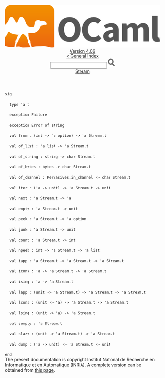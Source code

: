 <!-- ((! set title API !)) ((! set documentation !)) ((! set api !)) ((! set nobreadcrumb !)) -->
<div class="api"><header><nav class="toc brand"><a class="brand" href="https://ocaml.org/"><img src="colour-logo-gray.svg" class="svg" alt="OCaml"></a></nav><nav class="toc"><div class="toc_version"><a href="/docs" id="version-select">Version 4.06</a></div><a href="index.html">&lt; General Index</a><div class="api_search"><input type="text" name="apisearch" id="api_search" oninput="mySearch(false);" onkeypress="this.oninput();" onclick="this.oninput();" onpaste="this.oninput();">
<img src="search_icon.svg" alt="Search" class="svg" onclick="mySearch(false)"></div>
<div id="search_results"></div><div class="toc_title"><a href="Stream.html">Stream</a></div><ul></ul></nav></header>
<code class="code"><span class="keyword">sig</span><br>
&nbsp;&nbsp;<span class="keyword">type</span>&nbsp;<span class="keywordsign">'</span>a&nbsp;t<br>
&nbsp;&nbsp;<span class="keyword">exception</span>&nbsp;<span class="constructor">Failure</span><br>
&nbsp;&nbsp;<span class="keyword">exception</span>&nbsp;<span class="constructor">Error</span>&nbsp;<span class="keyword">of</span>&nbsp;string<br>
&nbsp;&nbsp;<span class="keyword">val</span>&nbsp;from&nbsp;:&nbsp;(int&nbsp;<span class="keywordsign">-&gt;</span>&nbsp;<span class="keywordsign">'</span>a&nbsp;option)&nbsp;<span class="keywordsign">-&gt;</span>&nbsp;<span class="keywordsign">'</span>a&nbsp;<span class="constructor">Stream</span>.t<br>
&nbsp;&nbsp;<span class="keyword">val</span>&nbsp;of_list&nbsp;:&nbsp;<span class="keywordsign">'</span>a&nbsp;list&nbsp;<span class="keywordsign">-&gt;</span>&nbsp;<span class="keywordsign">'</span>a&nbsp;<span class="constructor">Stream</span>.t<br>
&nbsp;&nbsp;<span class="keyword">val</span>&nbsp;of_string&nbsp;:&nbsp;string&nbsp;<span class="keywordsign">-&gt;</span>&nbsp;char&nbsp;<span class="constructor">Stream</span>.t<br>
&nbsp;&nbsp;<span class="keyword">val</span>&nbsp;of_bytes&nbsp;:&nbsp;bytes&nbsp;<span class="keywordsign">-&gt;</span>&nbsp;char&nbsp;<span class="constructor">Stream</span>.t<br>
&nbsp;&nbsp;<span class="keyword">val</span>&nbsp;of_channel&nbsp;:&nbsp;<span class="constructor">Pervasives</span>.in_channel&nbsp;<span class="keywordsign">-&gt;</span>&nbsp;char&nbsp;<span class="constructor">Stream</span>.t<br>
&nbsp;&nbsp;<span class="keyword">val</span>&nbsp;iter&nbsp;:&nbsp;(<span class="keywordsign">'</span>a&nbsp;<span class="keywordsign">-&gt;</span>&nbsp;unit)&nbsp;<span class="keywordsign">-&gt;</span>&nbsp;<span class="keywordsign">'</span>a&nbsp;<span class="constructor">Stream</span>.t&nbsp;<span class="keywordsign">-&gt;</span>&nbsp;unit<br>
&nbsp;&nbsp;<span class="keyword">val</span>&nbsp;next&nbsp;:&nbsp;<span class="keywordsign">'</span>a&nbsp;<span class="constructor">Stream</span>.t&nbsp;<span class="keywordsign">-&gt;</span>&nbsp;<span class="keywordsign">'</span>a<br>
&nbsp;&nbsp;<span class="keyword">val</span>&nbsp;empty&nbsp;:&nbsp;<span class="keywordsign">'</span>a&nbsp;<span class="constructor">Stream</span>.t&nbsp;<span class="keywordsign">-&gt;</span>&nbsp;unit<br>
&nbsp;&nbsp;<span class="keyword">val</span>&nbsp;peek&nbsp;:&nbsp;<span class="keywordsign">'</span>a&nbsp;<span class="constructor">Stream</span>.t&nbsp;<span class="keywordsign">-&gt;</span>&nbsp;<span class="keywordsign">'</span>a&nbsp;option<br>
&nbsp;&nbsp;<span class="keyword">val</span>&nbsp;junk&nbsp;:&nbsp;<span class="keywordsign">'</span>a&nbsp;<span class="constructor">Stream</span>.t&nbsp;<span class="keywordsign">-&gt;</span>&nbsp;unit<br>
&nbsp;&nbsp;<span class="keyword">val</span>&nbsp;count&nbsp;:&nbsp;<span class="keywordsign">'</span>a&nbsp;<span class="constructor">Stream</span>.t&nbsp;<span class="keywordsign">-&gt;</span>&nbsp;int<br>
&nbsp;&nbsp;<span class="keyword">val</span>&nbsp;npeek&nbsp;:&nbsp;int&nbsp;<span class="keywordsign">-&gt;</span>&nbsp;<span class="keywordsign">'</span>a&nbsp;<span class="constructor">Stream</span>.t&nbsp;<span class="keywordsign">-&gt;</span>&nbsp;<span class="keywordsign">'</span>a&nbsp;list<br>
&nbsp;&nbsp;<span class="keyword">val</span>&nbsp;iapp&nbsp;:&nbsp;<span class="keywordsign">'</span>a&nbsp;<span class="constructor">Stream</span>.t&nbsp;<span class="keywordsign">-&gt;</span>&nbsp;<span class="keywordsign">'</span>a&nbsp;<span class="constructor">Stream</span>.t&nbsp;<span class="keywordsign">-&gt;</span>&nbsp;<span class="keywordsign">'</span>a&nbsp;<span class="constructor">Stream</span>.t<br>
&nbsp;&nbsp;<span class="keyword">val</span>&nbsp;icons&nbsp;:&nbsp;<span class="keywordsign">'</span>a&nbsp;<span class="keywordsign">-&gt;</span>&nbsp;<span class="keywordsign">'</span>a&nbsp;<span class="constructor">Stream</span>.t&nbsp;<span class="keywordsign">-&gt;</span>&nbsp;<span class="keywordsign">'</span>a&nbsp;<span class="constructor">Stream</span>.t<br>
&nbsp;&nbsp;<span class="keyword">val</span>&nbsp;ising&nbsp;:&nbsp;<span class="keywordsign">'</span>a&nbsp;<span class="keywordsign">-&gt;</span>&nbsp;<span class="keywordsign">'</span>a&nbsp;<span class="constructor">Stream</span>.t<br>
&nbsp;&nbsp;<span class="keyword">val</span>&nbsp;lapp&nbsp;:&nbsp;(unit&nbsp;<span class="keywordsign">-&gt;</span>&nbsp;<span class="keywordsign">'</span>a&nbsp;<span class="constructor">Stream</span>.t)&nbsp;<span class="keywordsign">-&gt;</span>&nbsp;<span class="keywordsign">'</span>a&nbsp;<span class="constructor">Stream</span>.t&nbsp;<span class="keywordsign">-&gt;</span>&nbsp;<span class="keywordsign">'</span>a&nbsp;<span class="constructor">Stream</span>.t<br>
&nbsp;&nbsp;<span class="keyword">val</span>&nbsp;lcons&nbsp;:&nbsp;(unit&nbsp;<span class="keywordsign">-&gt;</span>&nbsp;<span class="keywordsign">'</span>a)&nbsp;<span class="keywordsign">-&gt;</span>&nbsp;<span class="keywordsign">'</span>a&nbsp;<span class="constructor">Stream</span>.t&nbsp;<span class="keywordsign">-&gt;</span>&nbsp;<span class="keywordsign">'</span>a&nbsp;<span class="constructor">Stream</span>.t<br>
&nbsp;&nbsp;<span class="keyword">val</span>&nbsp;lsing&nbsp;:&nbsp;(unit&nbsp;<span class="keywordsign">-&gt;</span>&nbsp;<span class="keywordsign">'</span>a)&nbsp;<span class="keywordsign">-&gt;</span>&nbsp;<span class="keywordsign">'</span>a&nbsp;<span class="constructor">Stream</span>.t<br>
&nbsp;&nbsp;<span class="keyword">val</span>&nbsp;sempty&nbsp;:&nbsp;<span class="keywordsign">'</span>a&nbsp;<span class="constructor">Stream</span>.t<br>
&nbsp;&nbsp;<span class="keyword">val</span>&nbsp;slazy&nbsp;:&nbsp;(unit&nbsp;<span class="keywordsign">-&gt;</span>&nbsp;<span class="keywordsign">'</span>a&nbsp;<span class="constructor">Stream</span>.t)&nbsp;<span class="keywordsign">-&gt;</span>&nbsp;<span class="keywordsign">'</span>a&nbsp;<span class="constructor">Stream</span>.t<br>
&nbsp;&nbsp;<span class="keyword">val</span>&nbsp;dump&nbsp;:&nbsp;(<span class="keywordsign">'</span>a&nbsp;<span class="keywordsign">-&gt;</span>&nbsp;unit)&nbsp;<span class="keywordsign">-&gt;</span>&nbsp;<span class="keywordsign">'</span>a&nbsp;<span class="constructor">Stream</span>.t&nbsp;<span class="keywordsign">-&gt;</span>&nbsp;unit<br>
<span class="keyword">end</span></code><div class="copyright">The present documentation is copyright Institut National de Recherche en Informatique et en Automatique (INRIA). A complete version can be obtained from <a href="http://caml.inria.fr/pub/docs/manual-ocaml/">this page</a>.</div></div>